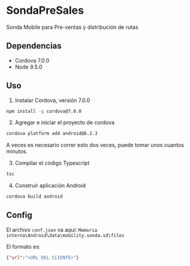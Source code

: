 # SondaPreSales
Sonda Mobile para Pre-ventas y distribución de rutas

## Dependencias
- Cordova 7.0.0
- Node 9.5.0

## Uso
1. Instalar Cordova, versión 7.0.0
```bash
npm install -g cordova@7.0.0
```
2. Agregar e iniciar el proyecto de cordova
```bash
cordova platform add android@6.2.3
```
A veces es necesario correr esto dos veces, puede tomar unos cuantos minutos.

3. Compilar el código Typescript
```bash
tsc
```
4. Construir aplicación Android
```bash
cordova build android
```


## Config
El archivo `conf.json` va aquí:
```Memoria interna\Android\data\mobility.sonda.sd\files```

El formato es:
```json
{"url":"<URL DEL CLIENTE>"}
```